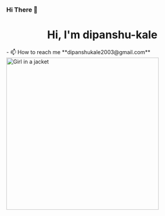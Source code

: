 ### Hi There 👋

<h1 align="center">Hi, I'm dipanshu-kale</h1>
- 📫 How to reach me **dipanshukale2003@gmail.com**
<img src="https://magiccopy.xyz/assets/images/hadder.gif" alt="Girl in a jacket" width="400">
